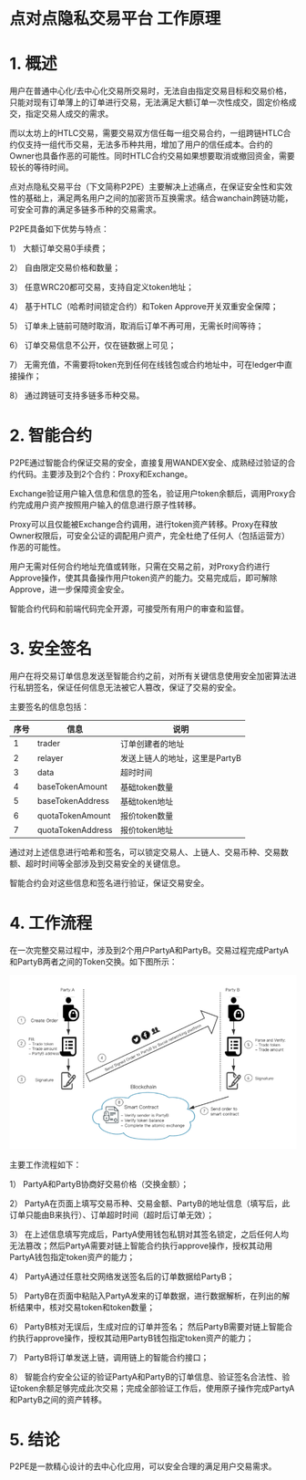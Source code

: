 # 点对点隐私交易平台 工作原理

# 1. 概述

用户在普通中心化/去中心化交易所交易时，无法自由指定交易目标和交易价格，只能对现有订单薄上的订单进行交易，无法满足大额订单一次性成交，固定价格成交，指定交易人成交的需求。

而以太坊上的HTLC交易，需要交易双方信任每一组交易合约，一组跨链HTLC合约仅支持一组代币交易，无法多币种共用，增加了用户的信任成本。合约的Owner也具备作恶的可能性。同时HTLC合约交易如果想要取消或撤回资金，需要较长的等待时间。

点对点隐私交易平台（下文简称P2PE）主要解决上述痛点，在保证安全性和实效性的基础上，满足两名用户之间的加密货币互换需求。结合wanchain跨链功能，可安全可靠的满足多链多币种的交易需求。

P2PE具备如下优势与特点：

1）	大额订单交易0手续费；

2）	自由限定交易价格和数量；

3）	任意WRC20都可交易，支持自定义token地址；

4）	基于HTLC（哈希时间锁定合约）和Token Approve开关双重安全保障；

5）	订单未上链前可随时取消，取消后订单不再可用，无需长时间等待；

6）	订单交易信息不公开，仅在链数据上可见；

7）	无需充值，不需要将token充到任何在线钱包或合约地址中，可在ledger中直接操作；

8）	通过跨链可支持多链多币种交易。

# 2. 智能合约

P2PE通过智能合约保证交易的安全，直接复用WANDEX安全、成熟经过验证的合约代码。主要涉及到2个合约：Proxy和Exchange。

Exchange验证用户输入信息和信息的签名，验证用户token余额后，调用Proxy合约完成用户资产按照用户输入的信息进行原子性转移。

Proxy可以且仅能被Exchange合约调用，进行token资产转移。Proxy在释放Owner权限后，可安全公证的调配用户资产，完全杜绝了任何人（包括运营方）作恶的可能性。

用户无需对任何合约地址充值或转账，只需在交易之前，对Proxy合约进行Approve操作，使其具备操作用户token资产的能力。交易完成后，即可解除Approve，进一步保障资金安全。

智能合约代码和前端代码完全开源，可接受所有用户的审查和监督。

# 3. 安全签名

用户在将交易订单信息发送至智能合约之前，对所有关键信息使用安全加密算法进行私钥签名，保证任何信息无法被它人篡改，保证了交易的安全。

主要签名的信息包括：

| 序号 | 信息 | 说明 |
|----|----|----|
|1|trader|订单创建者的地址|
|2|relayer|发送上链人的地址，这里是PartyB|
|3|data|超时时间|
|4|baseTokenAmount|基础token数量|
|5|baseTokenAddress|基础token地址|
|6|quotaTokenAmount|报价token数量|
|7|quotaTokenAddress|报价token地址|

通过对上述信息进行哈希和签名，可以锁定交易人、上链人、交易币种、交易数额、超时时间等全部涉及到交易安全的关键信息。

智能合约会对这些信息和签名进行验证，保证交易安全。


# 4. 工作流程

在一次完整交易过程中，涉及到2个用户PartyA和PartyB。交易过程完成PartyA和PartyB两者之间的Token交换。如下图所示：

![图片](./img/22.png)

主要工作流程如下：

1）	PartyA和PartyB协商好交易价格（交换金额）；

2）	PartyA在页面上填写交易币种、交易金额、PartyB的地址信息（填写后，此订单只能由B来执行）、订单超时时间（超时后订单无效）；

3）	在上述信息填写完成后，PartyA使用钱包私钥对其签名锁定，之后任何人均无法篡改；然后PartyA需要对链上智能合约执行approve操作，授权其动用PartyA钱包指定token资产的能力；

4）	PartyA通过任意社交网络发送签名后的订单数据给PartyB；

5）	PartyB在页面中粘贴入PartyA发来的订单数据，进行数据解析，在列出的解析结果中，核对交易token和token数量；

6）	PartyB核对无误后，生成对应的订单并签名； 然后PartyB需要对链上智能合约执行approve操作，授权其动用PartyB钱包指定token资产的能力；

7）	PartyB将订单发送上链，调用链上的智能合约接口；

8）	智能合约安全公证的验证PartyA和PartyB的订单信息、验证签名合法性、验证token余额足够完成此次交易；完成全部验证工作后，使用原子操作完成PartyA和PartyB之间的资产转移。


# 5. 结论

P2PE是一款精心设计的去中心化应用，可以安全合理的满足用户交易需求。